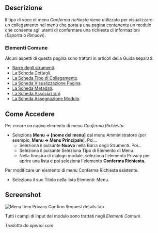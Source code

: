<!-- Filename: Help4.x:Menu_Item:_Confirm_Request / Display title: Articolo del menu: Conferma richiesta -->

## Descrizione

Il tipo di voce di menu *Conferma richiesta* viene utilizzato per visualizzare un collegamento nel menu che porta a una pagina contenente un modulo che consente agli utenti di confermare una richiesta di informazioni (*Esporta* o *Rimuovi*).

### Elementi Comune

Alcuni aspetti di questa pagina sono trattati in articoli della Guida separati:

* [Barre degli strumenti](jdocmanual?article=help/common-elements/toolbars).
* [La Scheda Dettagli](jdocmanual?article=help/menu-items-common/menu-item-details).
* [La Scheda Tipo di Collegamento](jdocmanual?article=help/menu-items-common/menu-item-link-type).
* [La Scheda Visualizzazione Pagina](jdocmanual?article=help/menu-items-common/menu-item-page-display).
* [La Scheda Metadati](jdocmanual?article=help/menu-items-common/menu-item-metadata).
* [La Scheda Associazioni](jdocmanual?article=help/common-elements/edit-associations).
* [La Scheda Assegnazione Modulo](jdocmanual?article=help/menu-items-common/menu-item-module-assignment).

## Come Accedere

Per creare un nuovo elemento di menu *Conferma Richiesta*:

- Seleziona **Menu → \[nome del menu\]** dal menu Amministratore
  (per esempio, **Menu → Menu Principale**). Poi...
  - Seleziona il pulsante **Nuovo** nella Barra degli Strumenti. Poi...
  - Seleziona il pulsante Seleziona Tipo di Elemento di Menu.
  - Nella finestra di dialogo modale, seleziona l'elemento Privacy per aprire una lista e poi
    seleziona l'elemento **Conferma Richiesta**.

Per modificare un elemento di menu Conferma Richiesta esistente:

- Seleziona il suo Titolo nella lista Elementi: Menu.

## Screenshot

![Menu Item Privacy Confirm Request details tab](../../../it/images/menu-items/privacy-confirm-request-details-tab.png)

Tutti i campi di input del modulo sono trattati negli *Elementi Comuni*.

*Tradotto da openai.com*

